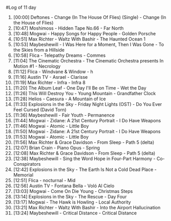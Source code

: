 #Log of 11 day

1. [00:00] Deftones - Change (In The House Of Flies) (Single) - Change (In the House of Flies)
1. [10:47] Moshimoss - Hidden Tape No.66 - Far North
1. [10:48] Mogwai - Happy Songs for Happy People - Golden Porsche
1. [10:51] Max Richter - Waltz With Bashir - The Haunted Ocean 1
1. [10:53] Maybeshewill - I Was Here for a Moment, Then I Was Gone - To the Skies from a Hillside
1. [10:58] Flica - Telepathy Dreams - Commes
1. [11:04] The Cinematic Orchestra - The Cinematic Orchestra presents In Motion #1 - Necrology
1. [11:12] Flica - Windvane & Window - h
1. [11:16] Austin TV - Asrael - Clarisse
1. [11:19] Max Richter - Infra - Infra 8
1. [11:20] The Album Leaf - One Day I'll Be on Time - Wet the Day
1. [11:26] This Will Destroy You - Young Mountain - Grandfather Clock
1. [11:28] Helios - Caesura - A Mountain of Ice
1. [11:33] Explosions in the Sky - Friday Night Lights (OST) - Do You Ever Feel Cursed  (David Torn)
1. [11:36] Maybeshewill - Fair Youth - Permanence
1. [11:44] Mogwai - Zidane: A 21st Century Portrait - I Do Have Weapons
1. [11:46] Mogwai - Atomic - Little Boy
1. [11:50] Mogwai - Zidane: A 21st Century Portrait - I Do Have Weapons
1. [11:53] Mogwai - Atomic - Little Boy
1. [11:56] Max Richter & Grace Davidson - From Sleep - Path 5 (delta)
1. [12:07] Brian Crain - Piano Opus - Spring
1. [12:08] Max Richter & Grace Davidson - From Sleep - Path 5 (delta)
1. [12:38] Maybeshewill - Sing the Word Hope in Four-Part Harmony - Co-Conspirators
1. [12:42] Explosions in the Sky - The Earth Is Not a Cold Dead Place - Memorial
1. [12:51] Flica - nocturnal - Mid
1. [12:56] Austin TV - Fontana Bella - Voló Al Cielo
1. [13:03] Mogwai - Come On Die Young - Christmas Steps
1. [13:14] Explosions in the Sky - The Rescue - Day Four
1. [13:17] Mogwai - The Hawk is Howling - Local Authority
1. [13:21] Max Richter - Waltz With Bashir - Into the Airport Hallucination
1. [13:24] Maybeshewill - Critical Distance - Critical Distance
